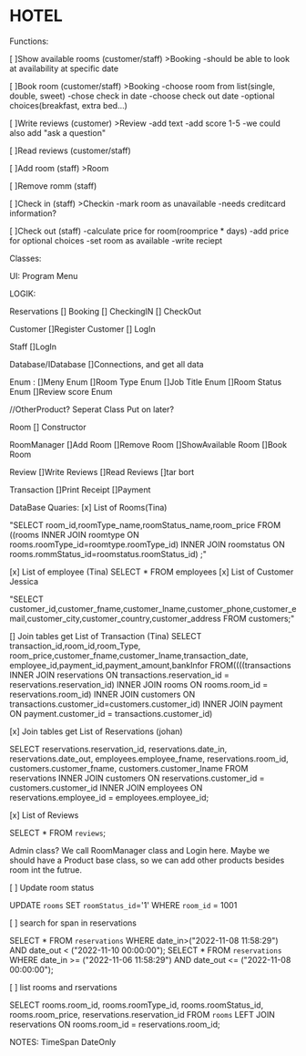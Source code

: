 # HOTEL
Functions:

[ ]Show available rooms (customer/staff) >Booking
    -should be able to look at availability at specific date

[ ]Book room (customer/staff) >Booking
    -choose room from list(single, double, sweet)
    -chose check in date
    -choose check out date
    -optional choices(breakfast, extra bed...)

[ ]Write reviews (customer) >Review
    -add text
    -add score 1-5
    -we could also add "ask a question"

[ ]Read reviews (customer/staff)

[ ]Add room (staff) >Room

[ ]Remove romm (staff)

[ ]Check in (staff) >Checkin
    -mark room as unavailable
    -needs creditcard information?

[ ]Check out (staff)
    -calculate price for room(roomprice * days)
    -add price for optional choices
    -set room as available
    -write reciept



Classes:

UI:
Program
Menu

LOGIK:

Reservations
[] Booking
[] CheckingIN
[] CheckOut

Customer
[]Register Customer
[] LogIn

Staff
[]LogIn


Database/IDatabase
[]Connections, and get all data

Enum :
[]Meny Enum
[]Room Type Enum
[]Job Title Enum
[]Room Status Enum
[]Review score Enum

//OtherProduct? Seperat Class Put on later?


Room
[] Constructor

RoomManager
[]Add Room
[]Remove Room
[]ShowAvailable Room
[]Book Room


Review
[]Write Reviews
[]Read Reviews
[]tar bort

Transaction
[]Print Receipt
[]Payment




DataBase Quaries:
[x] List of Rooms(Tina)

"SELECT room_id,roomType_name,roomStatus_name,room_price 
FROM ((rooms INNER JOIN roomtype ON rooms.roomType_id=roomtype.roomType_id) 
INNER JOIN roomstatus ON rooms.rommStatus_id=roomstatus.roomStatus_id) ;"

[x] List of employee (Tina)
 SELECT * FROM employees
[x] List of Customer Jessica

 "SELECT customer_id,customer_fname,customer_lname,customer_phone,customer_email,customer_city,customer_country,customer_address FROM customers;"

[] Join tables  get List of Transaction (Tina)
SELECT transaction_id,room_id,room_Type, room_price,customer_fname,customer_lname,transaction_date,
employee_id,payment_id,payment_amount,bankInfor
FROM((((transactions INNER JOIN reservations ON transactions.reservation_id = reservations.reservation_id)
                   INNER JOIN rooms ON rooms.room_id = reservations.room_id)
                   INNER JOIN customers ON transactions.customer_id=customers.customer_id)
                   INNER JOIN payment ON payment.customer_id = transactions.customer_id)

[x] Join tables get List of Reservations (johan)

SELECT reservations.reservation_id, reservations.date_in, reservations.date_out, employees.employee_fname, reservations.room_id, customers.customer_fname, customers.customer_lname
FROM reservations
INNER JOIN customers ON reservations.customer_id = customers.customer_id
INNER JOIN employees ON reservations.employee_id = employees.employee_id;


[x] List of Reviews                       

 SELECT * FROM `reviews`;

Admin class? We call RoomManager class and Login here.
Maybe we should have a Product base class, so we can add other products besides room int the futrue. 

[ ] Update room status

UPDATE `rooms` SET `roomStatus_id`='1' WHERE `room_id` = 1001

[ ] search for span in reservations

SELECT * FROM `reservations` WHERE date_in>("2022-11-08 11:58:29") AND date_out < ("2022-11-10 00:00:00");
SELECT * FROM `reservations` WHERE date_in >= ("2022-11-06 11:58:29") AND date_out <= ("2022-11-08 00:00:00");

[ ] list rooms and rservations

SELECT rooms.room_id, rooms.roomType_id, rooms.roomStatus_id, rooms.room_price, reservations.reservation_id
FROM `rooms`
LEFT JOIN reservations ON rooms.room_id = reservations.room_id;

NOTES:
TimeSpan
DateOnly
